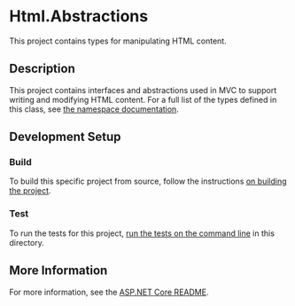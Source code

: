 # Html.Abstractions

This project contains types for manipulating HTML content.

## Description

This project contains interfaces and abstractions used in MVC to support writing and modifying HTML content. For a full list of the types defined in this class, see [the namespace documentation](https://docs.microsoft.com/dotnet/api/microsoft.aspnetcore.html).

## Development Setup

### Build

To build this specific project from source, follow the instructions [on building the project](../../docs/BuildFromSource.md#step-3-build-the-repo).

### Test

To run the tests for this project, [run the tests on the command line](../../../BuildFromSource.md#running-tests-on-command-line) in this directory.

## More Information

For more information, see the [ASP.NET Core README](../../../README.md).
